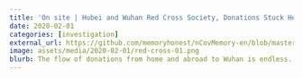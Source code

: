 ```yaml
---
title: 'On site | Hubei and Wuhan Red Cross Society, Donations Stuck Here?'
date: 2020-02-01
categories: [investigation]
external_url: https://github.com/memoryhonest/nCovMemory-en/blob/master/docs/2020-02-01/donations_stuck_here.md
image: assets/media/2020-02-01/red-cross-01.png
blurb: The flow of donations from home and abroad to Wuhan is endless. However, the major hospitals are still dangerously running out of supplies. Red Cross Society systems in Hubei and Wuhan, which are the main organizations designated to receive donations, have become the targets of public criticism.
---
```

